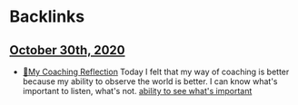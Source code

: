 
# Backlinks
## [October 30th, 2020](<October 30th, 2020.md>)
- [🌱My Coaching Reflection](<🌱My Coaching Reflection.md>) Today I felt that my way of coaching is better because my ability to observe the world is better. I can know what's important to listen, what's not. [ability to see what's important](<ability to see what's important.md>)

